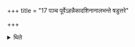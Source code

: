+++
title = "17 पञ्च पूर्वेऽहन्नैकादशिनानालभन्ते षडुत्तरे"

+++

<details><summary>थिते</summary>

पञ्च पूर्वेऽहन्नैकादशिनानालभन्ते । षडुत्तरे १७
</details>
